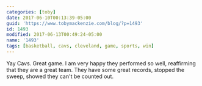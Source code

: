 ```yaml
---
categories: [toby]
date: 2017-06-10T00:13:39-05:00
guid: 'https://www.tobymackenzie.com/blog/?p=1493'
id: 1493
modified: 2017-06-13T00:49:24-05:00
name: '1493'
tags: [basketball, cavs, cleveland, game, sports, win]
---
```


Yay Cavs.  Great game.  I am very happy they performed so well, reaffirming that they are a great team.  They have some great records, stopped the sweep, showed they can't be counted out.
